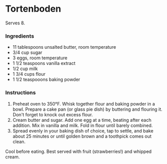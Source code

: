 # Tortenboden

Serves 8.

### Ingredients

- 11 tablespoons unsalted butter, room temperature
- 3/4 cup sugar
- 3 eggs, room temperature
- 1 1/2 teaspoons vanilla extract
- 1/2 cup milk
- 1 3/4 cups flour
- 1 1/2 teaspooons baking powder

### Instructions

1. Preheat oven to 350&deg;F. Whisk together flour and baking powder in a bowl. Prepare a cake pan (or glass pie dish) by buttering and flouring it. Don't forget to knock out excess flour.
2. Cream butter and sugar. Add one egg at a time, beating after each addition. Mix in vanilla and milk. Fold in flour until barely combined.
3. Spread evenly in your baking dish of choice, tap to settle, and bake about 25 minutes or until golden brown and a toothpick comes out clean.

Cool before eating. Best served with fruit (strawberries!) and whipped cream.
